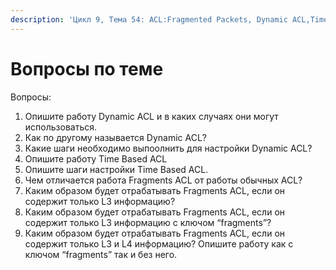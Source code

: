 ```yaml
---
description: 'Цикл 9, Тема 54: ACL:Fragmented Packets, Dynamic ACL,Time-Based ACL'
---
```


# Вопросы по теме

Вопросы:

1. Опишите работу Dynamic ACL и в каких случаях они могут использоваться.
2. Как по другому называется Dynamic ACL?
3. Какие шаги необходимо выпоолнить для настройки Dynamic ACL?
4. Опишите работу Time Based ACL
5. Опишите шаги настройки Time Based ACL.
6. Чем отличается работа Fragments ACL от работы обычных ACL?
7. Каким образом будет отрабатывать Fragments ACL, если он содержит только L3 информацию?
8. Каким образом будет отрабатывать Fragments ACL, если он содержит только L3 информацию с ключом “fragments”?
9. Каким образом будет отрабатывать Fragments ACL, если он содержит только L3 и L4 информацию? Опишите работу как с ключом “fragments” так и без него.

